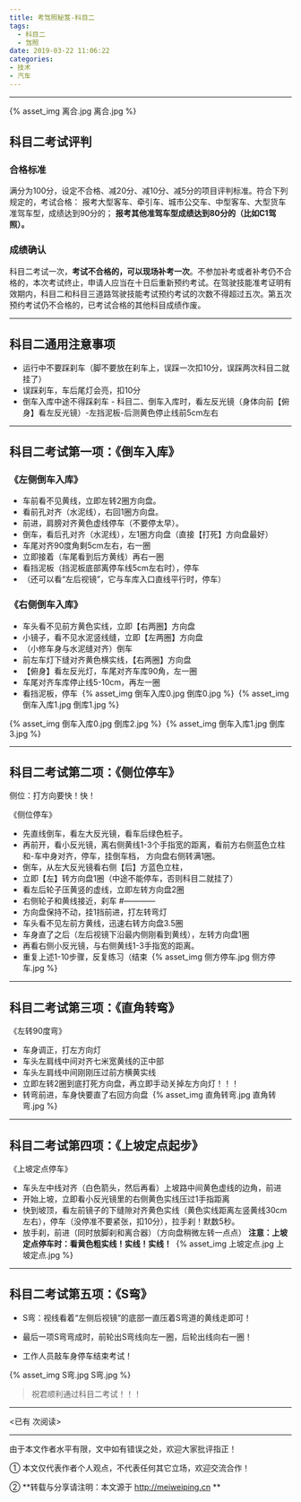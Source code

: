 ```yaml
---
title: 考驾照秘笈-科目二
tags:
  - 科目二
  - 驾照
date: 2019-03-22 11:06:22
categories:
- 技术
- 汽车
---
```


---


{% asset_img 离合.jpg 离合.jpg %}

 ## 科目二考试评判

### 合格标准

满分为100分，设定不合格、减20分、减10分、减5分的项目评判标准。符合下列规定的，考试合格：
报考大型客车、牵引车、城市公交车、中型客车、大型货车准驾车型，成绩达到90分的；
**报考其他准驾车型成绩达到80分的（比如C1驾照）。**

### 成绩确认

科目二考试一次，**考试不合格的，可以现场补考一次**。不参加补考或者补考仍不合格的，本次考试终止，申请人应当在十日后重新预约考试。在驾驶技能准考证明有效期内，科目二和科目三道路驾驶技能考试预约考试的次数不得超过五次。第五次预约考试仍不合格的，已考试合格的其他科目成绩作废。

<!-- more -->

---

## 科目二通用注意事项

- 运行中不要踩刹车（脚不要放在刹车上，误踩一次扣10分，误踩两次科目二就挂了）
- 误踩刹车，车后尾灯会亮，扣10分
- 倒车入库中途不得踩刹车
​- 科目二、倒车入库时，看左反光镜（身体向前【俯身】看左反光镜）-左挡泥板-后测黄色停止线前5cm左右
​
---

## 科目二考试第一项：《倒车入库》

### 《左侧倒车入库》

- 车前看不见黄线，立即左转2圈方向盘。
- 看前孔对齐（水泥线），右回1圈方向盘。
- 前进，肩膀对齐黄色虚线停车（不要停太早）。
- 倒车，看后孔对齐（水泥线），左1圈方向盘（直接【打死】方向盘最好）
- 车尾对齐90度角剩5cm左右，右一圈
- 立即接着（车尾看到后方黄线）再右一圈
- 看挡泥板（挡泥板底部离停车线5cm左右时），停车
- （还可以看“左后视镜”，它与车库入口直线平行时，停车）
​
### 《右侧倒车入库》

- 车头看不见前方黄色实线，立即【右两圈】方向盘
- 小镜子，看不见水泥竖线缝，立即【左两圈】方向盘
- （小修车身与水泥缝对齐）倒车
- 前左车灯下缝对齐黄色横实线，【右两圈】方向盘
- 【俯身】看左反光灯，车尾对齐车库90角，左一圈
- 车尾对齐车库停止线5-10cm，再左一圈
- 看挡泥板，停车
​
{% asset_img 倒车入库0.jpg 倒库0.jpg %}
​​
{% asset_img 倒车入库1.jpg 倒库1.jpg %}

{% asset_img 倒车入库0.jpg 倒库2.jpg %}
​​
{% asset_img 倒车入库1.jpg 倒库3.jpg %}

---
## 科目二考试第二项：《侧位停车》

侧位：打方向要快！快！

《侧位停车》

- 先直线倒车，看左大反光镜，看车后绿色桩子。
- 再前开，看小反光镜，离右侧黄线1-3个手指宽的距离，看前方右侧蓝色立柱和-车中身对齐，停车，挂倒车档，
方向盘右侧转满1圈。
- 倒车，从左大反光镜看右侧【后】方蓝色立柱，
- 立即【左】转方向盘1圈（中途不能停车，否则科目二就挂了）
- 看左后轮子压黄竖的虚线，立即左转方向盘2圈
- 右侧轮子和黄线接近，刹车 #————
- 方向盘保持不动，挂1挡前进，打左转弯灯
- 车头看不见左前方黄线，迅速右转方向盘3.5圈
- 车身直了之后（左后视镜下沿最内侧刚看到黄线），左转方向盘1圈
- 再看右侧小反光镜，与右侧黄线1-3手指宽的距离。
- 重复上述1-10步骤，反复练习（结束
​
{% asset_img 侧方停车.jpg 侧方停车.jpg %}

---
## 科目二考试第三项：《直角转弯》

《左转90度弯》

- 车身调正，打左方向灯
- 车头左肩线中间对齐七米宽黄线的正中部
- 车头左肩线中间刚刚压过前方横黄实线
- 立即左转2圈到底打死方向盘，再立即手动关掉左方向灯！！！
- 转弯前进，车身快要直了右回方向盘
​
{% asset_img 直角转弯.jpg 直角转弯.jpg %}

---
## 科目二考试第四项：《上坡定点起步》

《上坡定点停车》

- 车头左中线对齐（白色箭头，然后再看）上坡路中间黄色虚线的边角，前进
- 开始上坡，立即看小反光镜里的右侧黄色实线压过1手指距离
- 快到坡顶，看左前镜子的下缝隙对齐黄色实线（黄色实线距离左竖黄线30cm左右），停车（没停准不要紧张，扣10分），拉手刹！默数5秒。
- 放手刹，前进（同时放脚刹和离合器）（方向盘稍微左转一点点）
​
**注意：上坡定点停车时：看黄色粗实线！实线！实线！**
​
{% asset_img 上坡定点.jpg 上坡定点.jpg %}

---
## 科目二考试第五项：《S弯》


- S弯：视线看着“左侧后视镜”的底部一直压着S弯道的黄线走即可！

- 最后一项S弯弯成时，前轮出S弯线向左一圈，后轮出线向右一圈！
- 工作人员敲车身停车结束考试！

{% asset_img S弯.jpg S弯.jpg %}

> 祝君顺利通过科目二考试！！！

---

<span id="busuanzi_container_page_pv">
<已有 <span id="busuanzi_value_page_pv"></span> 次阅读>
</span>

---


由于本文作者水平有限，文中如有错误之处，欢迎大家批评指正！

① 本文仅代表作者个人观点，不代表任何其它立场，欢迎交流合作！

② **转载与分享请注明：本文源于 http://meiweiping.cn **